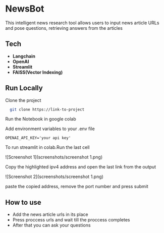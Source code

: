 
# NewsBot

This intelligent news research tool allows users to input news article URLs and pose questions, retrieving answers from the articles


## Tech 

* **Langchain**
* **OpenAI**
* **Streamlit**
* **FAISS(Vector Indexing)**



## Run Locally

Clone the project

```bash
  git clone https://link-to-project
```

Run the Notebook in google colab

Add  environment variables to your .env file

`OPENAI_API_KEY='your api key'`

To run streamlit in colab.Run the last cell

![Screenshot 1](screenshots/screenshot 1.png)

Copy the highlighted ipv4 address and open the last link from the output

![Screenshot 2](screenshots/screenshot 1.png)

paste the copied address, remove the port number and press submit
## How to use

* Add the news article urls in its place
* Press proccess urls and wait till the proccess completes
* After that you can ask your questions



